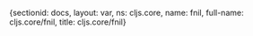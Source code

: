 {sectionid: docs, layout: var, ns: cljs.core, name: fnil, full-name: cljs.core/fnil,
  title: cljs.core/fnil}
